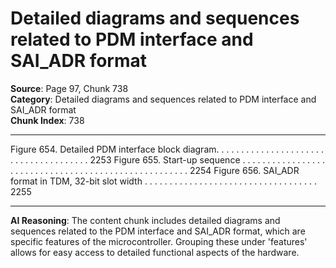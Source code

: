 # Detailed diagrams and sequences related to PDM interface and SAI_ADR format

**Source**: Page 97, Chunk 738  
**Category**: Detailed diagrams and sequences related to PDM interface and SAI_ADR format  
**Chunk Index**: 738

---

Figure 654. Detailed PDM interface block diagram. . . . . . . . . . . . . . . . . . . . . . . . . . . . . . . . . . . . . . 2253
Figure 655. Start-up sequence . . . . . . . . . . . . . . . . . . . . . . . . . . . . . . . . . . . . . . . . . . . . . . . . . . . . . 2254
Figure 656. SAI_ADR format in TDM, 32-bit slot width . . . . . . . . . . . . . . . . . . . . . . . . . . . . . . . . . . . 2255

---

**AI Reasoning**: The content chunk includes detailed diagrams and sequences related to the PDM interface and SAI_ADR format, which are specific features of the microcontroller. Grouping these under 'features' allows for easy access to detailed functional aspects of the hardware.
